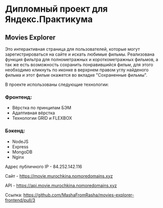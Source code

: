 # Дипломный проект для Яндекс.Практикума

## Movies Explorer

Это интерактивная страница для пользователей, которые могут зарегистрироваться на сайте и искать любимые фильмы. Реализована функция фильтра для полнометражных и короткометражных фильмов, а так же есть возможность сохранить понравившийся фильм, для этого необходимо кликнуть по иконке в верхрнем правом углу найденого фильма и этот фильм окажется во вкладке "Сохраненные фильмы".

В проекте использованы следующие технологии:

### Фронтенд:
* Вёрстка по принципам БЭМ
* Адаптивная вёрстка
* Технологии GRID и FLEXBOX

### Бэкенд:
* NodeJS
* Express
* MongoDB
* Nginx

Адрес публичного IP - 84.252.142.116

Сайт - https://movie.murochkina.nomoredomains.xyz

API - https://api.movie.murochkina.nomoredomains.xyz

Ссылка: https://github.com/MashaFromRasha/movies-explorer-frontend/pull/3